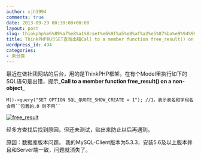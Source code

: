 ```yaml
---
author: xjh1994
comments: true
date: 2013-09-29 00:30:08+00:00
layout: post
slug: thinkphp%e6%89%a7%e8%a1%8cset%e6%9f%a5%e8%af%a2%e5%87%ba%e9%94%99call-to-a-member-function-free_result-on-a-non-object
title: ThinkPHP执行SET查询出错Call to a member function free_result() on a non-object
wordpress_id: 494
categories:
- 未分类
---
```


最近在做社团网站的后台，用的是ThinkPHP框架。在有个Model里执行如下的SQL语句是出错，提示_**Call to a member function free_result() on a non-object**_

    
    M()->query("SET OPTION SQL_QUOTE_SHOW_CREATE = 1"); //1，表示表名和字段名会用``包着的,0 则不用``


[![free_result](http://bcs.duapp.com/blogxjh/blog/free_result.jpg)](http://bcs.duapp.com/blogxjh/blog/free_result.jpg)

经多方查找后找到原因，但还未测试，贴出来防止以后再遇到。

原因：数据库版本问题。
我的MySQL-Client版本为5.3.3，安装5.6及以上版本并且和Server端一致，问题就消失了。
